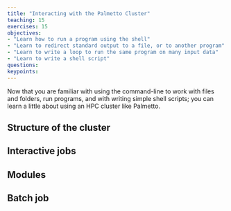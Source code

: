 ```yaml
---
title: "Interacting with the Palmetto Cluster"
teaching: 15
exercises: 15
objectives:
- "Learn how to run a program using the shell"
- "Learn to redirect standard output to a file, or to another program"
- "Learn to write a loop to run the same program on many input data"
- "Learn to write a shell script"
questions:
keypoints:
---
```


Now that you are familiar with using the command-line
to work with files and folders, run programs,
and with writing simple shell scripts;
you can learn a little about using an HPC cluster like Palmetto.

## Structure of the cluster
## Interactive jobs
## Modules
## Batch job
